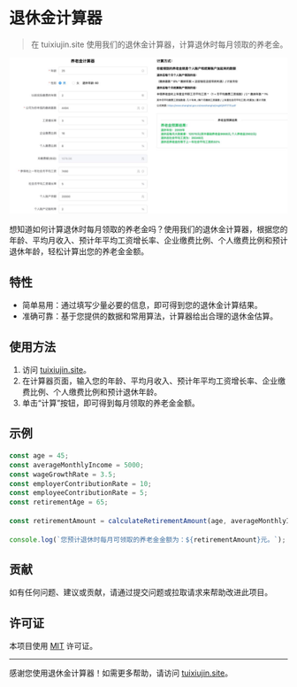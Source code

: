 # 退休金计算器

> 在 tuixiujin.site 使用我们的退休金计算器，计算退休时每月领取的养老金。

![退休金计算器](./src/assets/pension/jiemian.jpg)

想知道如何计算退休时每月领取的养老金吗？使用我们的退休金计算器，根据您的年龄、平均月收入、预计年平均工资增长率、企业缴费比例、个人缴费比例和预计退休年龄，轻松计算出您的养老金金额。

## 特性

- 简单易用：通过填写少量必要的信息，即可得到您的退休金计算结果。
- 准确可靠：基于您提供的数据和常用算法，计算器给出合理的退休金估算。

## 使用方法

1. 访问 [tuixiujin.site](https://tuixiujin.site/)。
2. 在计算器页面，输入您的年龄、平均月收入、预计年平均工资增长率、企业缴费比例、个人缴费比例和预计退休年龄。
3. 单击“计算”按钮，即可得到每月领取的养老金金额。

## 示例

```javascript
const age = 45;
const averageMonthlyIncome = 5000;
const wageGrowthRate = 3.5;
const employerContributionRate = 10;
const employeeContributionRate = 5;
const retirementAge = 65;

const retirementAmount = calculateRetirementAmount(age, averageMonthlyIncome, wageGrowthRate, employerContributionRate, employeeContributionRate, retirementAge);

console.log(`您预计退休时每月可领取的养老金金额为：${retirementAmount}元。`);
```

## 贡献

如有任何问题、建议或贡献，请通过提交问题或拉取请求来帮助改进此项目。

## 许可证

本项目使用 [MIT](https://github.com/your/repository/blob/main/LICENSE) 许可证。

---

感谢您使用退休金计算器！如需更多帮助，请访问 [tuixiujin.site](https://tuixiujin.site/)。